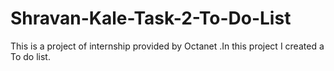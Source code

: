 # Shravan-Kale-Task-2-To-Do-List
This is a project of internship provided by Octanet .In this project I created a To do list.
